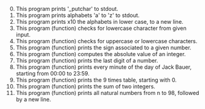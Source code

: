 0. This program prints '_putchar' to stdout.
1. This program prints alphabets 'a' to 'z' to stdout.
2. This program prints x10 the alphabets in lower case, to a new line.
3. This program (function) checks for lowercase character from given input.
4. This program (function) checks for uppercase or lowercase characters.
5. This program (function) prints the sign associated to a given number.
6. This program (function) computes the absolute value of an integer.
7. This program (function) prints the last digit of a number.
8. This program (function) prints every minute of the day of Jack Bauer, starting from 00:00 to 23:59.
9. This program (function) prints the 9 times table, starting with 0.
10. This program (function) prints the sum of two integers.
11. This program (function) prints all natural numbers from n to 98, followed by a new line.

